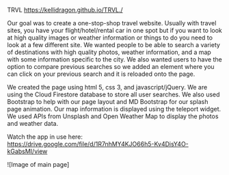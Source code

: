 TRVL
https://kellidragon.github.io/TRVL./

Our goal was to create a one-stop-shop travel website.  Usually with travel sites, you have your flight/hotel/rental car in one spot but if you want to look at high quality images or weather information or things to do you need to look at a few different site. We wanted people to be able to search a variety of destinations with high quality photos, weather information, and a map with some information specific to the city.  We also wanted users to have the option to compare previous searches so we added an element where you can click on your previous search and it is reloaded onto the page.

We created the page using html 5, css 3, and javascript/jQuery.  We are using the Cloud Firestore database to store all user searches.  We also used Bootstrap to help with our page layout and MD Bootstrap for our splash page animation.  Our map information is displayed using the teleport widget. We used APIs from Unsplash and Open Weather Map to display the photos and weather data. 

Watch the app in use here:
https://drive.google.com/file/d/1R7nhMY4KJO66h5-Kv4DisY4O-kGabsMI/view

![Image of main page]
